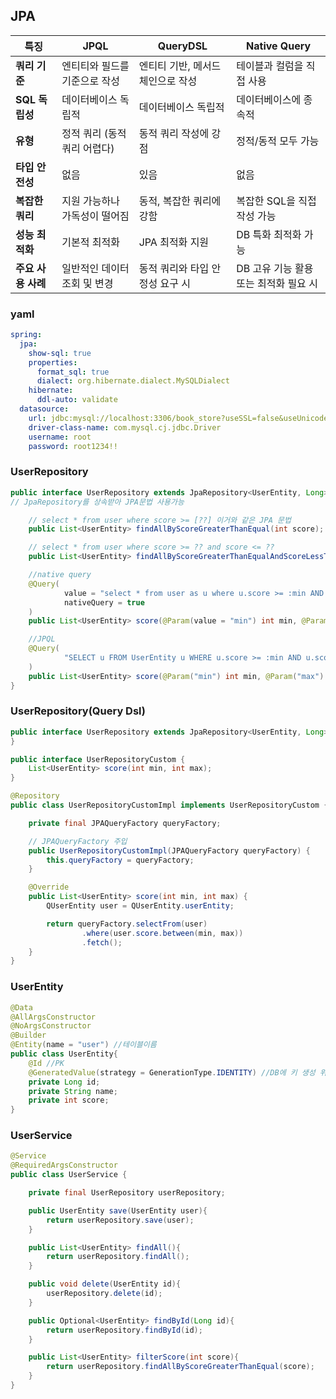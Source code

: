 ## JPA

| **특징**             | **JPQL**                             | **QueryDSL**                        | **Native Query**                         |
|----------------------|--------------------------------------|-------------------------------------|------------------------------------------|
| **쿼리 기준**        | 엔티티와 필드를 기준으로 작성         | 엔티티 기반, 메서드 체인으로 작성    | 테이블과 컬럼을 직접 사용                |
| **SQL 독립성**       | 데이터베이스 독립적                  | 데이터베이스 독립적                 | 데이터베이스에 종속적                    |
| **유형**             | 정적 쿼리 (동적 쿼리 어렵다)         | 동적 쿼리 작성에 강점               | 정적/동적 모두 가능                     |
| **타입 안전성**      | 없음                                 | 있음                                | 없음                                     |
| **복잡한 쿼리**      | 지원 가능하나 가독성이 떨어짐         | 동적, 복잡한 쿼리에 강함            | 복잡한 SQL을 직접 작성 가능             |
| **성능 최적화**      | 기본적 최적화                        | JPA 최적화 지원                     | DB 특화 최적화 가능                     |
| **주요 사용 사례**    | 일반적인 데이터 조회 및 변경          | 동적 쿼리와 타입 안정성 요구 시      | DB 고유 기능 활용 또는 최적화 필요 시    |


### yaml
```yaml
spring:
  jpa:
    show-sql: true
    properties:
      format_sql: true
      dialect: org.hibernate.dialect.MySQLDialect
    hibernate:
      ddl-auto: validate
  datasource:
    url: jdbc:mysql://localhost:3306/book_store?useSSL=false&useUnicode=true&allowPublicKeyRetrieval=true
    driver-class-name: com.mysql.cj.jdbc.Driver
    username: root
    password: root1234!!
```

### UserRepository
```java
public interface UserRepository extends JpaRepository<UserEntity, Long> {
// JpaRepository를 상속받아 JPA문법 사용가능

    // select * from user where score >= [??] 이거와 같은 JPA 문법
    public List<UserEntity> findAllByScoreGreaterThanEqual(int score);

    // select * from user where score >= ?? and score <= ??
    public List<UserEntity> findAllByScoreGreaterThanEqualAndScoreLessThenEqual(int min, int max);

    //native query
    @Query(
            value = "select * from user as u where u.score >= :min AND u.score <= :max",
            nativeQuery = true
    )
    public List<UserEntity> score(@Param(value = "min") int min, @Param(value = "max") int max);

    //JPQL
    @Query(
            "SELECT u FROM UserEntity u WHERE u.score >= :min AND u.score <= :max"
    )
    public List<UserEntity> score(@Param("min") int min, @Param("max") int max);
}
```

### UserRepository(Query Dsl)
```java
public interface UserRepository extends JpaRepository<UserEntity, Long>, UserRepositoryCustom {
}

public interface UserRepositoryCustom {
    List<UserEntity> score(int min, int max);
}

@Repository
public class UserRepositoryCustomImpl implements UserRepositoryCustom {

    private final JPAQueryFactory queryFactory;

    // JPAQueryFactory 주입
    public UserRepositoryCustomImpl(JPAQueryFactory queryFactory) {
        this.queryFactory = queryFactory;
    }

    @Override
    public List<UserEntity> score(int min, int max) {
        QUserEntity user = QUserEntity.userEntity;

        return queryFactory.selectFrom(user)
                .where(user.score.between(min, max))
                .fetch();
    }
}
```

### UserEntity
```java
@Data
@AllArgsConstructor
@NoArgsConstructor
@Builder
@Entity(name = "user") //테이블이름
public class UserEntity{
    @Id //PK
    @GeneratedValue(strategy = GenerationType.IDENTITY) //DB에 키 생성 위임
    private Long id;
    private String name;
    private int score;
}
```

### UserService
```java
@Service
@RequiredArgsConstructor
public class UserService {

    private final UserRepository userRepository;

    public UserEntity save(UserEntity user){
        return userRepository.save(user);
    }

    public List<UserEntity> findAll(){
        return userRepository.findAll();
    }

    public void delete(UserEntity id){
        userRepository.delete(id);
    }

    public Optional<UserEntity> findById(Long id){
        return userRepository.findById(id);
    }

    public List<UserEntity> filterScore(int score){
        return userRepository.findAllByScoreGreaterThanEqual(score);
    }
}
```
